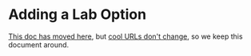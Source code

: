 # Adding a Lab Option

[This doc has moved here](./development_a_feature.md), but [cool URLs don't change](https://www.w3.org/Provider/Style/URI), so we keep this document around.

